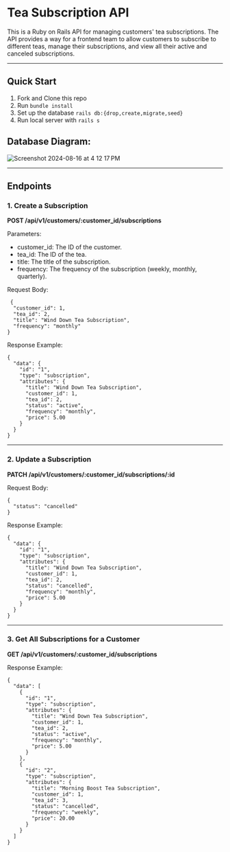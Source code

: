 # Tea Subscription API

This is a Ruby on Rails API for managing customers' tea subscriptions. The API provides a way for a frontend team to allow customers to subscribe to different teas, manage their subscriptions, and view all their active and canceled subscriptions.

---

## Quick Start
1. Fork and Clone this repo
2. Run `bundle install`
3. Set up the database `rails db:{drop,create,migrate,seed}`
5. Run local server with `rails s`

## Database Diagram:
![Screenshot 2024-08-16 at 4 12 17 PM](https://github.com/user-attachments/assets/b90bb275-078c-4b33-98e5-387a9becffe4)

---

## Endpoints

### 1. Create a Subscription
**POST /api/v1/customers/:customer_id/subscriptions**

Parameters:
- customer_id: The ID of the customer.
- tea_id: The ID of the tea.
- title: The title of the subscription.
- frequency: The frequency of the subscription (weekly, monthly, quarterly).

Request Body:
```
 {
  "customer_id": 1,
  "tea_id": 2,
  "title": "Wind Down Tea Subscription",
  "frequency": "monthly"
}
```

Response Example:
```
{
  "data": {
    "id": "1",
    "type": "subscription",
    "attributes": {
      "title": "Wind Down Tea Subscription",
      "customer_id": 1,
      "tea_id": 2,
      "status": "active",
      "frequency": "monthly",
      "price": 5.00
    }
  }
}
```
---

### 2. Update a Subscription
**PATCH /api/v1/customers/:customer_id/subscriptions/:id**

Request Body:
```
{
  "status": "cancelled"
}
```

Response Example:
```
{
  "data": {
    "id": "1",
    "type": "subscription",
    "attributes": {
      "title": "Wind Down Tea Subscription",
      "customer_id": 1,
      "tea_id": 2,
      "status": "cancelled",
      "frequency": "monthly",
      "price": 5.00
    }
  }
}
```
---

### 3. Get All Subscriptions for a Customer

**GET /api/v1/customers/:customer_id/subscriptions**

Response Example:
```
{
  "data": [
    {
      "id": "1",
      "type": "subscription",
      "attributes": {
        "title": "Wind Down Tea Subscription",
        "customer_id": 1,
        "tea_id": 2,
        "status": "active",
        "frequency": "monthly",
        "price": 5.00
      }
    },
    {
      "id": "2",
      "type": "subscription",
      "attributes": {
        "title": "Morning Boost Tea Subscription",
        "customer_id": 1,
        "tea_id": 3,
        "status": "cancelled",
        "frequency": "weekly",
        "price": 20.00
      }
    }
  ]
}
```

